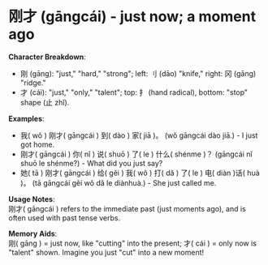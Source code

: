# **刚才 (gāngcái) - just now; a moment ago**

**Character Breakdown**:  
- 刚 (gāng): "just," "hard," "strong"; left: 刂 (dāo) "knife," right: 冈 (gāng) "ridge."  
- 才 (cái): "just," "only," "talent"; top: 扌 (hand radical), bottom: "stop" shape (止 zhǐ).

**Examples**:  
- 我( wǒ ) 刚才( gāngcái ) 到( dào ) 家( jiā )。 (wǒ gāngcái dào jiā.) - I just got home.  
- 刚才( gāngcái ) 你( nǐ ) 说( shuō ) 了( le ) 什么( shénme )？ (gāngcái nǐ shuō le shénme?) - What did you just say?  
- 她( tā ) 刚才( gāngcái ) 给( gěi ) 我( wǒ ) 打( dǎ ) 了( le ) 电( diàn )话( huà )。 (tā gāngcái gěi wǒ dǎ le diànhuà.) - She just called me.

**Usage Notes**:  
刚才( gāngcái ) refers to the immediate past (just moments ago), and is often used with past tense verbs.

**Memory Aids**:  
刚( gāng ) = just now, like "cutting" into the present; 才( cái ) = only now is "talent" shown. Imagine you just "cut" into a new moment!
